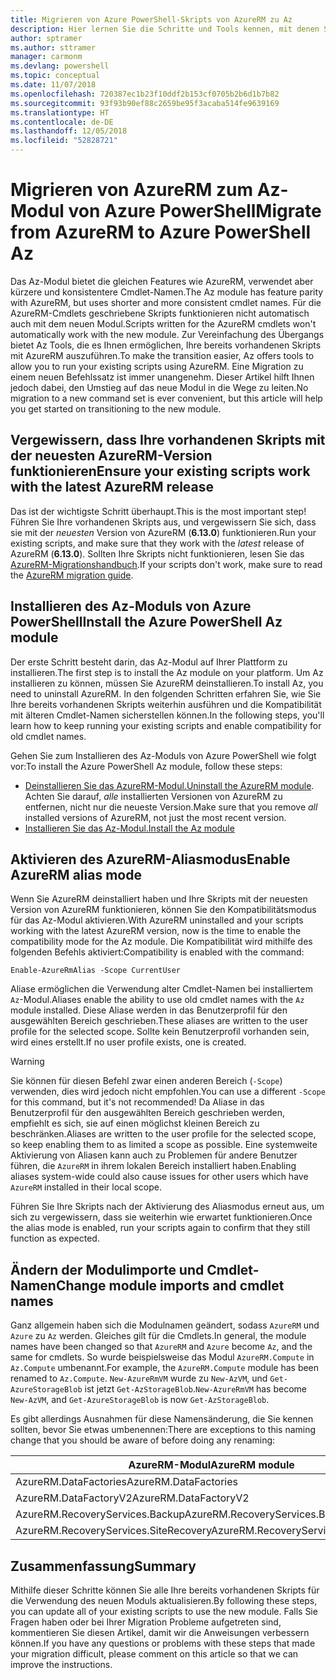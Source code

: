```yaml
---
title: Migrieren von Azure PowerShell-Skripts von AzureRM zu Az
description: Hier lernen Sie die Schritte und Tools kennen, mit denen Sie Skripts vom AzureRM-Modul zum neuen Az-Modul migrieren können.
author: sptramer
ms.author: sttramer
manager: carmonm
ms.devlang: powershell
ms.topic: conceptual
ms.date: 11/07/2018
ms.openlocfilehash: 720387ec1b23f10ddf2b153cf0705b2b6d1b7b82
ms.sourcegitcommit: 93f93b90ef88c2659be95f3acaba514fe9639169
ms.translationtype: HT
ms.contentlocale: de-DE
ms.lasthandoff: 12/05/2018
ms.locfileid: "52828721"
---
```

# <a name="migrate-from-azurerm-to-azure-powershell-az"></a><span data-ttu-id="10c93-103">Migrieren von AzureRM zum Az-Modul von Azure PowerShell</span><span class="sxs-lookup"><span data-stu-id="10c93-103">Migrate from AzureRM to Azure PowerShell Az</span></span>

<span data-ttu-id="10c93-104">Das Az-Modul bietet die gleichen Features wie AzureRM, verwendet aber kürzere und konsistentere Cmdlet-Namen.</span><span class="sxs-lookup"><span data-stu-id="10c93-104">The Az module has feature parity with AzureRM, but uses shorter and more consistent cmdlet names.</span></span>
<span data-ttu-id="10c93-105">Für die AzureRM-Cmdlets geschriebene Skripts funktionieren nicht automatisch auch mit dem neuen Modul.</span><span class="sxs-lookup"><span data-stu-id="10c93-105">Scripts written for the AzureRM cmdlets won't automatically work with the new module.</span></span> <span data-ttu-id="10c93-106">Zur Vereinfachung des Übergangs bietet Az Tools, die es Ihnen ermöglichen, Ihre bereits vorhandenen Skripts mit AzureRM auszuführen.</span><span class="sxs-lookup"><span data-stu-id="10c93-106">To make the transition easier, Az offers tools to allow you to run your existing scripts using AzureRM.</span></span> <span data-ttu-id="10c93-107">Eine Migration zu einem neuen Befehlssatz ist immer unangenehm. Dieser Artikel hilft Ihnen jedoch dabei, den Umstieg auf das neue Modul in die Wege zu leiten.</span><span class="sxs-lookup"><span data-stu-id="10c93-107">No migration to a new command set is ever convenient, but this article will help you get started on transitioning to the new module.</span></span>

## <a name="ensure-your-existing-scripts-work-with-the-latest-azurerm-release"></a><span data-ttu-id="10c93-108">Vergewissern, dass Ihre vorhandenen Skripts mit der neuesten AzureRM-Version funktionieren</span><span class="sxs-lookup"><span data-stu-id="10c93-108">Ensure your existing scripts work with the latest AzureRM release</span></span>

<span data-ttu-id="10c93-109">Das ist der wichtigste Schritt überhaupt.</span><span class="sxs-lookup"><span data-stu-id="10c93-109">This is the most important step!</span></span> <span data-ttu-id="10c93-110">Führen Sie Ihre vorhandenen Skripts aus, und vergewissern Sie sich, dass sie mit der _neuesten_ Version von AzureRM (__6.13.0__) funktionieren.</span><span class="sxs-lookup"><span data-stu-id="10c93-110">Run your existing scripts, and make sure that they work with the _latest_ release of AzureRM (__6.13.0__).</span></span> <span data-ttu-id="10c93-111">Sollten Ihre Skripts nicht funktionieren, lesen Sie das [AzureRM-Migrationshandbuch](migration-guide.6.0.0.md).</span><span class="sxs-lookup"><span data-stu-id="10c93-111">If your scripts don't work, make sure to read the [AzureRM migration guide](migration-guide.6.0.0.md).</span></span>

## <a name="install-the-azure-powershell-az-module"></a><span data-ttu-id="10c93-112">Installieren des Az-Moduls von Azure PowerShell</span><span class="sxs-lookup"><span data-stu-id="10c93-112">Install the Azure PowerShell Az module</span></span>

<span data-ttu-id="10c93-113">Der erste Schritt besteht darin, das Az-Modul auf Ihrer Plattform zu installieren.</span><span class="sxs-lookup"><span data-stu-id="10c93-113">The first step is to install the Az module on your platform.</span></span> <span data-ttu-id="10c93-114">Um Az installieren zu können, müssen Sie AzureRM deinstallieren.</span><span class="sxs-lookup"><span data-stu-id="10c93-114">To install Az, you need to uninstall AzureRM.</span></span>
<span data-ttu-id="10c93-115">In den folgenden Schritten erfahren Sie, wie Sie Ihre bereits vorhandenen Skripts weiterhin ausführen und die Kompatibilität mit älteren Cmdlet-Namen sicherstellen können.</span><span class="sxs-lookup"><span data-stu-id="10c93-115">In the following steps, you'll learn how to keep running your existing scripts and enable compatibility for old cmdlet names.</span></span>

<span data-ttu-id="10c93-116">Gehen Sie zum Installieren des Az-Moduls von Azure PowerShell wie folgt vor:</span><span class="sxs-lookup"><span data-stu-id="10c93-116">To install the Azure PowerShell Az module, follow these steps:</span></span>

* <span data-ttu-id="10c93-117">[Deinstallieren Sie das AzureRM-Modul.](uninstall-azurerm-ps.md)</span><span class="sxs-lookup"><span data-stu-id="10c93-117">[Uninstall the AzureRM module](uninstall-azurerm-ps.md).</span></span> <span data-ttu-id="10c93-118">Achten Sie darauf, _alle_ installierten Versionen von AzureRM zu entfernen, nicht nur die neueste Version.</span><span class="sxs-lookup"><span data-stu-id="10c93-118">Make sure that you remove _all_ installed versions of AzureRM, not just the most recent version.</span></span>
* [<span data-ttu-id="10c93-119">Installieren Sie das Az-Modul.</span><span class="sxs-lookup"><span data-stu-id="10c93-119">Install the Az module</span></span>](install-az-ps.md)

## <a name="a-namealiasesenable-azurerm-alias-mode"></a><span data-ttu-id="10c93-120"><a name="aliases"/>Aktivieren des AzureRM-Aliasmodus</span><span class="sxs-lookup"><span data-stu-id="10c93-120"><a name="aliases"/>Enable AzureRM alias mode</span></span>

<span data-ttu-id="10c93-121">Wenn Sie AzureRM deinstalliert haben und Ihre Skripts mit der neuesten Version von AzureRM funktionieren, können Sie den Kompatibilitätsmodus für das Az-Modul aktivieren.</span><span class="sxs-lookup"><span data-stu-id="10c93-121">With AzureRM uninstalled and your scripts working with the latest AzureRM version, now is the time to enable the compatibility mode for the Az module.</span></span> <span data-ttu-id="10c93-122">Die Kompatibilität wird mithilfe des folgenden Befehls aktiviert:</span><span class="sxs-lookup"><span data-stu-id="10c93-122">Compatibility is enabled with the command:</span></span>

```powershell-interactive
Enable-AzureRmAlias -Scope CurrentUser
```

<span data-ttu-id="10c93-123">Aliase ermöglichen die Verwendung alter Cmdlet-Namen bei installiertem `Az`-Modul.</span><span class="sxs-lookup"><span data-stu-id="10c93-123">Aliases enable the ability to use old cmdlet names with the `Az` module installed.</span></span> <span data-ttu-id="10c93-124">Diese Aliase werden in das Benutzerprofil für den ausgewählten Bereich geschrieben.</span><span class="sxs-lookup"><span data-stu-id="10c93-124">These aliases are written to the user profile for the selected scope.</span></span> <span data-ttu-id="10c93-125">Sollte kein Benutzerprofil vorhanden sein, wird eines erstellt.</span><span class="sxs-lookup"><span data-stu-id="10c93-125">If no user profile exists, one is created.</span></span>

> [!WARNING]
>
> <span data-ttu-id="10c93-126">Sie können für diesen Befehl zwar einen anderen Bereich (`-Scope`) verwenden, dies wird jedoch nicht empfohlen.</span><span class="sxs-lookup"><span data-stu-id="10c93-126">You can use a different `-Scope` for this command, but it's not recommended!</span></span> <span data-ttu-id="10c93-127">Da Aliase in das Benutzerprofil für den ausgewählten Bereich geschrieben werden, empfiehlt es sich, sie auf einen möglichst kleinen Bereich zu beschränken.</span><span class="sxs-lookup"><span data-stu-id="10c93-127">Aliases are written to the user profile for the selected scope, so keep enabling them to as limited a scope as possible.</span></span> <span data-ttu-id="10c93-128">Eine systemweite Aktivierung von Aliasen kann auch zu Problemen für andere Benutzer führen, die `AzureRM` in ihrem lokalen Bereich installiert haben.</span><span class="sxs-lookup"><span data-stu-id="10c93-128">Enabling aliases system-wide could also cause issues for other users which have `AzureRM` installed in their local scope.</span></span>

<span data-ttu-id="10c93-129">Führen Sie Ihre Skripts nach der Aktivierung des Aliasmodus erneut aus, um sich zu vergewissern, dass sie weiterhin wie erwartet funktionieren.</span><span class="sxs-lookup"><span data-stu-id="10c93-129">Once the alias mode is enabled, run your scripts again to confirm that they still function as expected.</span></span> 

## <a name="change-module-imports-and-cmdlet-names"></a><span data-ttu-id="10c93-130">Ändern der Modulimporte und Cmdlet-Namen</span><span class="sxs-lookup"><span data-stu-id="10c93-130">Change module imports and cmdlet names</span></span>

<span data-ttu-id="10c93-131">Ganz allgemein haben sich die Modulnamen geändert, sodass `AzureRM` und `Azure` zu `Az` werden. Gleiches gilt für die Cmdlets.</span><span class="sxs-lookup"><span data-stu-id="10c93-131">In general, the module names have been changed so that `AzureRM` and `Azure` become `Az`, and the same for cmdlets.</span></span>
<span data-ttu-id="10c93-132">So wurde beispielsweise das Modul `AzureRM.Compute` in `Az.Compute` umbenannt.</span><span class="sxs-lookup"><span data-stu-id="10c93-132">For example, the `AzureRM.Compute` module has been renamed to `Az.Compute`.</span></span> <span data-ttu-id="10c93-133">`New-AzureRmVM` wurde zu `New-AzVM`, und `Get-AzureStorageBlob` ist jetzt `Get-AzStorageBlob`.</span><span class="sxs-lookup"><span data-stu-id="10c93-133">`New-AzureRmVM` has become `New-AzVM`, and `Get-AzureStorageBlob` is now `Get-AzStorageBlob`.</span></span>

<span data-ttu-id="10c93-134">Es gibt allerdings Ausnahmen für diese Namensänderung, die Sie kennen sollten, bevor Sie etwas umbenennen:</span><span class="sxs-lookup"><span data-stu-id="10c93-134">There are exceptions to this naming change that you should be aware of before doing any renaming:</span></span>

| <span data-ttu-id="10c93-135">AzureRM-Modul</span><span class="sxs-lookup"><span data-stu-id="10c93-135">AzureRM module</span></span> | <span data-ttu-id="10c93-136">Az-Modul</span><span class="sxs-lookup"><span data-stu-id="10c93-136">Az module</span></span> |
|----------------|-----------|
| <span data-ttu-id="10c93-137">AzureRM.DataFactories</span><span class="sxs-lookup"><span data-stu-id="10c93-137">AzureRM.DataFactories</span></span> | <span data-ttu-id="10c93-138">Az.DataFactory</span><span class="sxs-lookup"><span data-stu-id="10c93-138">Az.DataFactory</span></span> |
| <span data-ttu-id="10c93-139">AzureRM.DataFactoryV2</span><span class="sxs-lookup"><span data-stu-id="10c93-139">AzureRM.DataFactoryV2</span></span> | <span data-ttu-id="10c93-140">Az.DataFactory</span><span class="sxs-lookup"><span data-stu-id="10c93-140">Az.DataFactory</span></span> |
| <span data-ttu-id="10c93-141">AzureRM.RecoveryServices.Backup</span><span class="sxs-lookup"><span data-stu-id="10c93-141">AzureRM.RecoveryServices.Backup</span></span> | <span data-ttu-id="10c93-142">Az.RecoveryServices</span><span class="sxs-lookup"><span data-stu-id="10c93-142">Az.RecoveryServices</span></span> |
| <span data-ttu-id="10c93-143">AzureRM.RecoveryServices.SiteRecovery</span><span class="sxs-lookup"><span data-stu-id="10c93-143">AzureRM.RecoveryServices.SiteRecovery</span></span> | <span data-ttu-id="10c93-144">Az.RecoveryServices</span><span class="sxs-lookup"><span data-stu-id="10c93-144">Az.RecoveryServices</span></span> |

## <a name="summary"></a><span data-ttu-id="10c93-145">Zusammenfassung</span><span class="sxs-lookup"><span data-stu-id="10c93-145">Summary</span></span>

<span data-ttu-id="10c93-146">Mithilfe dieser Schritte können Sie alle Ihre bereits vorhandenen Skripts für die Verwendung des neuen Moduls aktualisieren.</span><span class="sxs-lookup"><span data-stu-id="10c93-146">By following these steps, you can update all of your existing scripts to use the new module.</span></span> <span data-ttu-id="10c93-147">Falls Sie Fragen haben oder bei Ihrer Migration Probleme aufgetreten sind, kommentieren Sie diesen Artikel, damit wir die Anweisungen verbessern können.</span><span class="sxs-lookup"><span data-stu-id="10c93-147">If you have any questions or problems with these steps that made your migration difficult, please comment on this article so that we can improve the instructions.</span></span>
